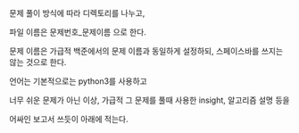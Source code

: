 문제 풀이 방식에 따라 디렉토리를 나누고,

파일 이름은 문제번호_문제이름 으로 한다.

문제 이름은 가급적 백준에서의 문제 이름과 동일하게 설정하되, 스페이스바를 쓰지는 않는 것으로 한다.

언어는 기본적으로는 python3를 사용하고

너무 쉬운 문제가 아닌 이상, 가급적 그 문제를 풀때 사용한 insight, 알고리즘 설명 등을 

어싸인 보고서 쓰듯이 아래에 적는다.
